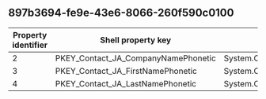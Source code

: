 ## 897b3694-fe9e-43e6-8066-260f590c0100

Property identifier | Shell property key | Shell name | Alias
--- | --- | --- | ---
2 | PKEY_Contact_JA_CompanyNamePhonetic | System.Contact.JA.CompanyNamePhonetic | 
3 | PKEY_Contact_JA_FirstNamePhonetic | System.Contact.JA.FirstNamePhonetic | 
4 | PKEY_Contact_JA_LastNamePhonetic | System.Contact.JA.LastNamePhonetic | 

